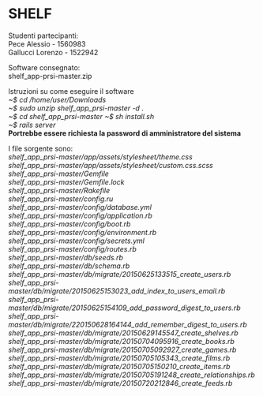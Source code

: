 # SHELF
Studenti partecipanti: <br>
  Pece Alessio - 1560983 <br>
  Gallucci Lorenzo - 1522942 
  
Software consegnato: <br>
  shelf_app-prsi-master.zip
  
Istruzioni su come eseguire il software <br>
  <i>~$ cd /home/user/Downloads </i><br>
  <i>~$ sudo unzip shelf_app_prsi-master -d .</i> <br>
  <i>~$ cd shelf_app_prsi-master </i>
  <i>~$ sh install.sh </i><br>
  <i>~$ rails server </i><br>
  <b>Portrebbe essere richiesta la password di amministratore del sistema </b>

I file sorgente sono: <br>
<i>shelf_app_prsi-master/app/assets/stylesheet/theme.css</i><br>
<i>shelf_app_prsi-master/app/assets/stylesheet/custom.css.scss</i><br>
<i>shelf_app_prsi-master/Gemfile</i><br>
<i>shelf_app_prsi-master/Gemfile.lock</i><br>
<i>shelf_app_prsi-master/Rakefile</i><br>
<i>shelf_app_prsi-master/config.ru</i><br>
<i>shelf_app_prsi-master/config/database.yml</i><br>
<i>shelf_app_prsi-master/config/application.rb</i><br>
<i>shelf_app_prsi-master/config/boot.rb</i><br>
<i>shelf_app_prsi-master/config/environment.rb</i><br>
<i>shelf_app_prsi-master/config/secrets.yml</i><br>
<i>shelf_app_prsi-master/config/routes.rb</i><br>
<i>shelf_app_prsi-master/db/seeds.rb</i><br>
<i>shelf_app_prsi-master/db/schema.rb</i><br>
<i>shelf_app_prsi-master/db/migrate/20150625133515_create_users.rb</i><br>
<i>shelf_app_prsi-master/db/migrate/20150625153023_add_index_to_users_email.rb</i><br>
<i>shelf_app_prsi-master/db/migrate/20150625154109_add_password_digest_to_users.rb</i><br>
<i>shelf_app_prsi-master/db/migrate/220150628164144_add_remember_digest_to_users.rb</i><br>
<i>shelf_app_prsi-master/db/migrate/20150629145547_create_shelves.rb</i><br>
<i>shelf_app_prsi-master/db/migrate/20150704095916_create_books.rb</i><br>
<i>shelf_app_prsi-master/db/migrate/20150705092927_create_games.rb</i><br>
<i>shelf_app_prsi-master/db/migrate/20150705105343_create_films.rb</i><br>
<i>shelf_app_prsi-master/db/migrate/20150705150210_create_items.rb</i><br>
<i>shelf_app_prsi-master/db/migrate/20150705191248_create_relationships.rb</i><br>
<i>shelf_app_prsi-master/db/migrate/20150720212846_create_feeds.rb</i><br>



